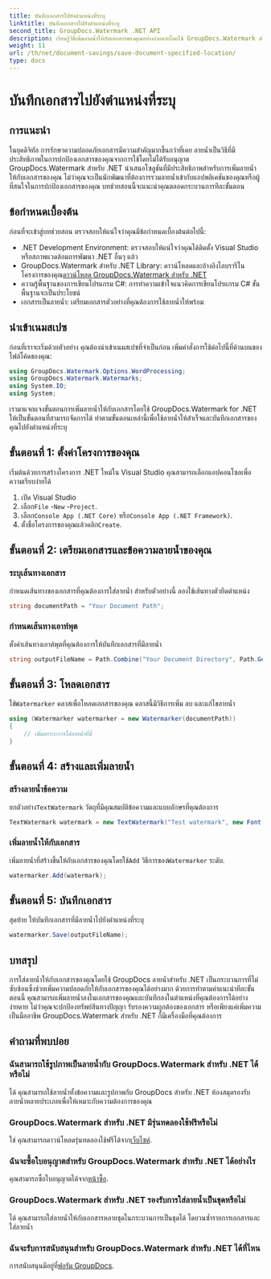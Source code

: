 ```yaml
---
title: บันทึกเอกสารไปยังตำแหน่งที่ระบุ
linktitle: บันทึกเอกสารไปยังตำแหน่งที่ระบุ
second_title: GroupDocs.Watermark .NET API
description: เรียนรู้วิธีเพิ่มลายน้ำให้กับเอกสารของคุณอย่างง่ายดายโดยใช้ GroupDocs.Watermark สำหรับ .NET พร้อมคำแนะนำทีละขั้นตอนนี้ เพิ่มความปลอดภัยให้กับเอกสาร
weight: 11
url: /th/net/document-savings/save-document-specified-location/
type: docs
---
```

# บันทึกเอกสารไปยังตำแหน่งที่ระบุ

## การแนะนำ
ในยุคดิจิทัล การรักษาความปลอดภัยเอกสารมีความสำคัญมากขึ้นกว่าที่เคย ลายน้ำเป็นวิธีที่มีประสิทธิภาพในการปกป้องเอกสารของคุณจากการใช้โดยไม่ได้รับอนุญาต GroupDocs.Watermark สำหรับ .NET นำเสนอโซลูชันที่มีประสิทธิภาพสำหรับการเพิ่มลายน้ำให้กับเอกสารของคุณ ไม่ว่าคุณจะเป็นนักพัฒนาที่ต้องการรวมลายน้ำเข้ากับแอปพลิเคชันของคุณหรือผู้ที่สนใจในการปกป้องเอกสารของคุณ บทช่วยสอนนี้จะแนะนำคุณตลอดกระบวนการทีละขั้นตอน
## ข้อกำหนดเบื้องต้น
ก่อนที่จะเข้าสู่บทช่วยสอน ตรวจสอบให้แน่ใจว่าคุณมีข้อกำหนดเบื้องต้นต่อไปนี้:
- .NET Development Environment: ตรวจสอบให้แน่ใจว่าคุณได้ติดตั้ง Visual Studio หรือสภาพแวดล้อมการพัฒนา .NET อื่นๆ แล้ว
-  GroupDocs.Watermark สำหรับ .NET Library: ดาวน์โหลดและอ้างอิงไลบรารีในโครงการของคุณ[ดาวน์โหลด GroupDocs.Watermark สำหรับ .NET](https://releases.groupdocs.com/Watermark/net/)
- ความรู้พื้นฐานของการเขียนโปรแกรม C#: การทำความเข้าใจแนวคิดการเขียนโปรแกรม C# ขั้นพื้นฐานจะเป็นประโยชน์
- เอกสารเป็นลายน้ำ: เตรียมเอกสารตัวอย่างที่คุณต้องการใช้ลายน้ำให้พร้อม
## นำเข้าเนมสเปซ
ก่อนที่เราจะเริ่มด้วยตัวอย่าง คุณต้องนำเข้าเนมสเปซที่จำเป็นก่อน เพิ่มคำสั่งการใช้ต่อไปนี้ที่ด้านบนของไฟล์โค้ดของคุณ:
```csharp
using GroupDocs.Watermark.Options.WordProcessing;
using GroupDocs.Watermark.Watermarks;
using System.IO;
using System;
```
เรามาแจกแจงขั้นตอนการเพิ่มลายน้ำให้กับเอกสารโดยใช้ GroupDocs.Watermark for .NET ให้เป็นขั้นตอนที่สามารถจัดการได้ ทำตามขั้นตอนเหล่านี้เพื่อใช้ลายน้ำให้สำเร็จและบันทึกเอกสารของคุณไปยังตำแหน่งที่ระบุ
## ขั้นตอนที่ 1: ตั้งค่าโครงการของคุณ
เริ่มต้นด้วยการสร้างโครงการ .NET ใหม่ใน Visual Studio คุณสามารถเลือกแอปคอนโซลเพื่อความเรียบง่ายได้
1. เปิด Visual Studio
2.  เลือก`File` -`New` -`Project`.
3.  เลือก`Console App (.NET Core)` หรือ`Console App (.NET Framework)`.
4.  ตั้งชื่อโครงการของคุณแล้วคลิก`Create`.

## ขั้นตอนที่ 2: เตรียมเอกสารและข้อความลายน้ำของคุณ
### ระบุเส้นทางเอกสาร
กำหนดเส้นทางของเอกสารที่คุณต้องการใส่ลายน้ำ สำหรับตัวอย่างนี้ ลองใช้เส้นทางตัวยึดตำแหน่ง
```csharp
string documentPath = "Your Document Path";
```
### กำหนดเส้นทางเอาท์พุต
ตั้งค่าเส้นทางเอาต์พุตที่คุณต้องการให้บันทึกเอกสารที่มีลายน้ำ
```csharp
string outputFileName = Path.Combine("Your Document Directory", Path.GetFileName(documentPath));
```
## ขั้นตอนที่ 3: โหลดเอกสาร
 ใช้`Watermarker` คลาสเพื่อโหลดเอกสารของคุณ คลาสนี้มีวิธีการเพิ่ม ลบ และแก้ไขลายน้ำ
```csharp
using (Watermarker watermarker = new Watermarker(documentPath))
{
    // เพิ่มตรรกะการใส่ลายน้ำที่นี่
}
```
## ขั้นตอนที่ 4: สร้างและเพิ่มลายน้ำ

### สร้างลายน้ำข้อความ
 ยกตัวอย่าง`TextWatermark` วัตถุที่มีคุณสมบัติข้อความและแบบอักษรที่คุณต้องการ
```csharp
TextWatermark watermark = new TextWatermark("Test watermark", new Font("Arial", 12));
```
### เพิ่มลายน้ำให้กับเอกสาร
 เพิ่มลายน้ำที่สร้างขึ้นให้กับเอกสารของคุณโดยใช้`Add` วิธีการของ`Watermarker` ระดับ.
```csharp
watermarker.Add(watermark);
```
## ขั้นตอนที่ 5: บันทึกเอกสาร
สุดท้าย ให้บันทึกเอกสารที่มีลายน้ำไปยังตำแหน่งที่ระบุ
```csharp
watermarker.Save(outputFileName);
```
## บทสรุป
การใส่ลายน้ำให้กับเอกสารของคุณโดยใช้ GroupDocs ลายน้ำสำหรับ .NET เป็นกระบวนการที่ไม่ซับซ้อนซึ่งช่วยเพิ่มความปลอดภัยให้กับเอกสารของคุณได้อย่างมาก ด้วยการทำตามคำแนะนำทีละขั้นตอนนี้ คุณสามารถเพิ่มลายน้ำลงในเอกสารของคุณและบันทึกลงในตำแหน่งที่คุณต้องการได้อย่างง่ายดาย ไม่ว่าคุณจะปกป้องทรัพย์สินทางปัญญา รับรองความถูกต้องของเอกสาร หรือเพียงแค่เพิ่มความเป็นมืออาชีพ GroupDocs.Watermark สำหรับ .NET ก็มีเครื่องมือที่คุณต้องการ
## คำถามที่พบบ่อย
### ฉันสามารถใช้รูปภาพเป็นลายน้ำกับ GroupDocs.Watermark สำหรับ .NET ได้หรือไม่
ได้ คุณสามารถใช้ลายน้ำทั้งข้อความและรูปภาพกับ GroupDocs สำหรับ .NET ห้องสมุดรองรับลายน้ำหลายประเภทเพื่อให้เหมาะกับความต้องการของคุณ
### GroupDocs.Watermark สำหรับ .NET มีรุ่นทดลองใช้ฟรีหรือไม่
 ใช่ คุณสามารถดาวน์โหลดรุ่นทดลองใช้ฟรีได้จาก[เว็บไซต์](https://releases.groupdocs.com/).
### ฉันจะซื้อใบอนุญาตสำหรับ GroupDocs.Watermark สำหรับ .NET ได้อย่างไร
 คุณสามารถซื้อใบอนุญาตได้จาก[หน้าซื้อ](https://purchase.groupdocs.com/buy).
### GroupDocs.Watermark สำหรับ .NET รองรับการใส่ลายน้ำเป็นชุดหรือไม่
ได้ คุณสามารถใส่ลายน้ำให้กับเอกสารหลายชุดในกระบวนการเป็นชุดได้ โดยวนซ้ำรายการเอกสารและใส่ลายน้ำ
### ฉันจะรับการสนับสนุนสำหรับ GroupDocs.Watermark สำหรับ .NET ได้ที่ไหน
 การสนับสนุนมีอยู่ที่[ฟอรัม GroupDocs](https://forum.groupdocs.com/c/watermark/19).